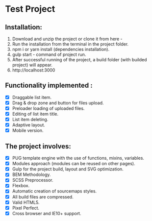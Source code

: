 # Test Project

## Installation:

1. Download and unzip the project or clone it from here -
2. Run the installation from the terminal in the project folder.
3. npm i or yarn install (dependencies installation).
4. gulp start - command of project run.
5. After successful running of the project, a build folder (with builded project) will appear.
6. http://localhost:3000

## Functionality implemented :
 - [x] Draggable list item.
 - [x] Drag & drop zone and button for  files upload.
 - [x] Preloader loading  of uploaded files.
 - [x] Editing of list item title.
 - [x] List item deleting.
 - [x] Adaptive layout.
 - [x] Mobile version.

## The project involves:
 - [x] PUG template engine with the use of functions, mixins, variables.
 - [x] Modules approach (modules can be reused on other pages).
 - [x] Gulp for the project build,  layout and SVG optimization.
 - [x] BEM Methodology.
 - [x] SCSS Preprocessor.
 - [x] Flexbox.
 - [x] Automatic creation of sourcemaps styles.
 - [x] All build files are compressed.
 - [x] Valid HTML5.
 - [x] Pixel Perfect.
 - [x] Cross browser and  IE10+ support.
